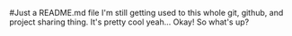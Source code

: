 #Just a README.md file
I'm still getting used to this whole git, github, and project sharing thing. It's pretty cool
yeah...
Okay! So what's up?
